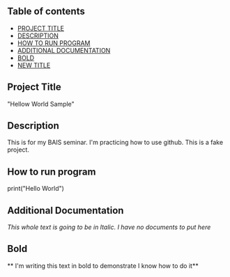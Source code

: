 ## Table of contents

- [PROJECT TITLE](#Project-Title)
- [DESCRIPTION](#Description)
- [HOW TO RUN PROGRAM](#How-to-run-program)
- [ADDITIONAL DOCUMENTATION](#Additional-Documentation)
- [BOLD](#Bold)
- [NEW TITLE](#New-title)



## Project Title

"Hellow World Sample" 


## Description
This is for my BAIS seminar. I'm practicing how to use github. This is a fake project. 

## How to run program
print("Hello World")

## Additional Documentation
*This whole text is going to be in Italic. I have no documents to put here*


## Bold
** I'm writing this text in bold to demonstrate I know how to do it** 


